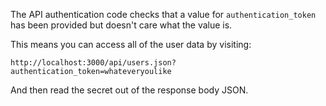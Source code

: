 The API authentication code checks that a value for `authentication_token` has
been provided but doesn't care what the value is.

This means you can access all of the user data by visiting:

```
http://localhost:3000/api/users.json?authentication_token=whateveryoulike
```

And then read the secret out of the response body JSON.
